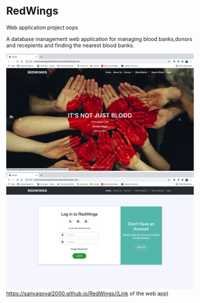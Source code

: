# RedWings
Web application project oops

A database management web application for managing blood banks,donors and recepients and finding the nearest blood banks.

![](ss/Screenshot%202020-10-17%20at%206.04.27%20PM.png)
![](ss/Screenshot%202020-10-17%20at%206.04.35%20PM.png)
https://sanyagoyal2000.github.io/RedWings/(Link of the web app)
